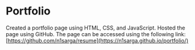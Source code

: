 # Portfolio

Created a portfolio page using HTML, CSS, and JavaScript. Hosted the page using GitHub. The page can be accessed using the following link: [https://github.com/n1sarga/resume](https://n1sarga.github.io/portfolio/)

